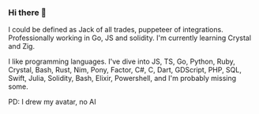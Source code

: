 ### Hi there 👋

I could be defined as Jack of all trades, puppeteer of integrations.
Professionally working in Go, JS and solidity. I'm currently learning Crystal and Zig.

I like programming languages. I've dive into JS, TS, Go, Python, Ruby, Crystal, Bash, Rust, Nim, Pony, Factor, C#, C, Dart, GDScript, PHP, SQL, Swift, Julia, Solidity, Bash, Elixir, Powershell, and I'm probably missing some.


PD: I drew my avatar, no AI
